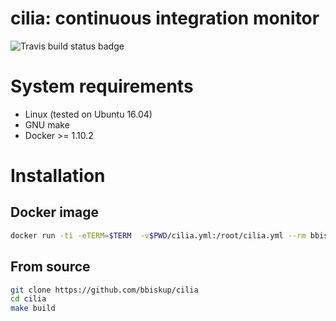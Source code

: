 # cilia: continuous integration monitor 

![Travis build status badge][travis-badge]

[travis-badge]: https://travis-ci.org/bbiskup/cilia.svg?branch=dev

# System requirements

* Linux (tested on Ubuntu 16.04)
* GNU make
* Docker >= 1.10.2

# Installation

## Docker image

```bash
docker run -ti -eTERM=$TERM  -v$PWD/cilia.yml:/root/cilia.yml --rm bbiskup/cilia
```

## From source

```bash
git clone https://github.com/bbiskup/cilia
cd cilia
make build
```

